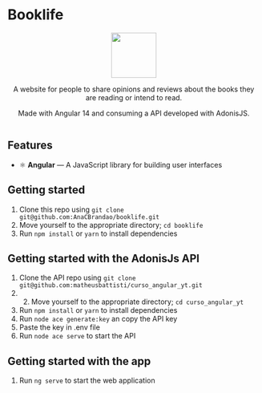 # Booklife

<div align="center">
  <img width="90px" src="https://www.freeiconspng.com/uploads/book-icon-black-good-galleries--24.jpg"/>
</div>
<div align="center">
  <p>A website for people to share opinions and reviews about the books they are reading or intend to read.</p>
  <p> Made with Angular 14 and consuming a API developed with AdonisJS.</p>
  <img src=""/>
</div>

## Features

- ⚛️ **Angular** — A JavaScript library for building user interfaces


## Getting started

1. Clone this repo using `git clone git@github.com:AnaCBrandao/booklife.git`
2. Move yourself to the appropriate directory; `cd booklife`
3. Run `npm install` or `yarn` to install dependencies

## Getting started with the AdonisJs API

1. Clone the API repo using `git clone git@github.com:matheusbattisti/curso_angular_yt.git`
2. 2. Move yourself to the appropriate directory; `cd curso_angular_yt`
3. Run `npm install` or `yarn` to install dependencies
4. Run `node ace generate:key` an copy the API key
5. Paste the key in .env file
6. Run `node ace serve` to start the API

## Getting started with the app

1. Run `ng serve` to start the web application
